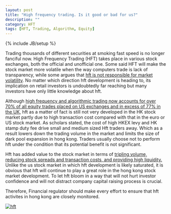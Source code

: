 ```yaml
---
layout: post
title: "High frequency trading. Is it good or bad for us?"
description: ""
category: HFT
tags: [HFT, Trading, Algorithm, Equity]
---
```

{% include JB/setup %}

Trading thousands of different securities at smoking fast speed is no longer fanciful now. High Frequency Trading (HFT) takes place in various stock exchanges, both the official and 
unofficial one. Some said HFT will make the stock market more volatile when the way computers trade is lack of transparency, while some argues that [hft is not responsible for market volatility](http://www.highfrequencytraders.com/blog/909/hft-not-responsible-market-volatility-%E2%80%93-you-are). 
No matter which direction hft development is heading to, its implication on retail investors is undoubtedly far reaching but many investors have only little knowledge about hft.

Although [high frequency and 
algorithmic trading now accounts for over 70% of all equity trades placed on US exchanges and in excess of 77% in the 
UK](http://allaboutalpha.com/blog/2011/09/06/the-secrets-of-high-frequency-trading/), 
hft as a matter of fact is still not very developed in the HK stock market partly due to high transaction cost compared with that in the 
euro or US stock market. As scholars stated, the cost of high HKEX levy and HK stamp duty fee drive small and medium sized Hft traders away. Which as a 
result lowers down the trading volume in the market and limits the size of dark pool expansion in hong kong. Traders usually choose not to 
perform hft under the condition that its potential benefit is not significant.

Hft has added value to the stock market in terms of 
[tripling volume, reducing stock spreads and transaction costs, and providing high 
liquidity.](http://www.cbsnews.com/2100-18560_162-20066899.html) Unlike the us stock market in which hft development is likely saturated, it is obvious 
that hft will continue to play a great role in the hong kong stock market development. To let hft bloom in a way that will not hurt 
investor confidence and will not distract company capital raising process is crucial.

Therefore, Financial regulator should make every effort to ensure that hft activites in hong kong are closely monitored.

[![hft](http://ryancheng.s3.amazonaws.com/Linear%20Programming/hft.jpg)](http://www.google.com/imgres?q=high+frequency+trading&um=1&hl=en&rlz=1C1GGGE_enHK411&biw=1024&bih=677&tbm=isch&tbnid=WCVDX82FMxfk6M:&imgrefurl=http://online.wsj.com/article/SB125133123046162191.html&docid=6Yk6vXFMcj3RRM&imgurl=http://si.wsj.net/public/resources/images/MI-AY479_GETCO__G_20090826183548.jpg&w=553&h=369&ei=y4RgULmEJ-TriAfucg&zoom=1&iact=hc&vpx=87&vpy=370&dur=1054&hovh=183&hovw=275&tx=166&ty=197&sig=103780612564279806393&page=1&tbnh=136&tbnw=168&start=0&ndsp=15&ved=1t:429,r:5,s:0,i:89)